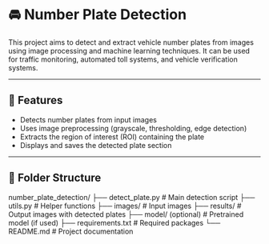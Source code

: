 # 🚘 Number Plate Detection

This project aims to detect and extract vehicle number plates from images using image processing and machine learning techniques. It can be used for traffic monitoring, automated toll systems, and vehicle verification systems.

---

## 📌 Features

- Detects number plates from input images
- Uses image preprocessing (grayscale, thresholding, edge detection)
- Extracts the region of interest (ROI) containing the plate
- Displays and saves the detected plate section

---

## 📁 Folder Structure

number_plate_detection/ 
├── detect_plate.py # Main detection script 
├── utils.py # Helper functions 
├── images/ # Input images
├── results/ # Output images with detected plates
├── model/ (optional) # Pretrained model (if used) 
├── requirements.txt # Required packages 
└── README.md # Project documentation

